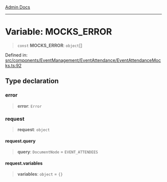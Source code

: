 [Admin Docs](/)

***

# Variable: MOCKS\_ERROR

> `const` **MOCKS\_ERROR**: `object`[]

Defined in: [src/components/EventManagement/EventAttendance/EventAttendanceMocks.ts:92](https://github.com/PalisadoesFoundation/talawa-admin/blob/main/src/components/EventManagement/EventAttendance/EventAttendanceMocks.ts#L92)

## Type declaration

### error

> **error**: `Error`

### request

> **request**: `object`

#### request.query

> **query**: `DocumentNode` = `EVENT_ATTENDEES`

#### request.variables

> **variables**: `object` = `{}`
